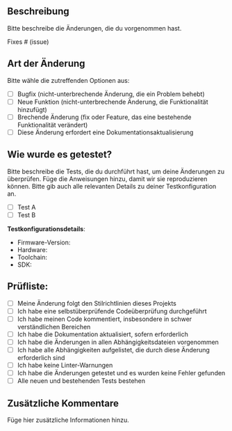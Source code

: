 ## Beschreibung

Bitte beschreibe die Änderungen, die du vorgenommen hast.

Fixes # (issue)

## Art der Änderung

Bitte wähle die zutreffenden Optionen aus:

- [ ] Bugfix (nicht-unterbrechende Änderung, die ein Problem behebt)
- [ ] Neue Funktion (nicht-unterbrechende Änderung, die Funktionalität hinzufügt)
- [ ] Brechende Änderung (fix oder Feature, das eine bestehende Funktionalität verändert)
- [ ] Diese Änderung erfordert eine Dokumentationsaktualisierung

## Wie wurde es getestet?

Bitte beschreibe die Tests, die du durchführt hast, um deine Änderungen zu überprüfen. Füge die Anweisungen hinzu, damit wir sie reproduzieren können. Bitte gib auch alle relevanten Details zu deiner Testkonfiguration an.

- [ ] Test A
- [ ] Test B

**Testkonfigurationsdetails**:
* Firmware-Version:
* Hardware:
* Toolchain:
* SDK:

## Prüfliste:

- [ ] Meine Änderung folgt den Stilrichtlinien dieses Projekts
- [ ] Ich habe eine selbstüberprüfende Codeüberprüfung durchgeführt
- [ ] Ich habe meinen Code kommentiert, insbesondere in schwer verständlichen Bereichen
- [ ] Ich habe die Dokumentation aktualisiert, sofern erforderlich
- [ ] Ich habe die Änderungen in allen Abhängigkeitsdateien vorgenommen
- [ ] Ich habe alle Abhängigkeiten aufgelistet, die durch diese Änderung erforderlich sind
- [ ] Ich habe keine Linter-Warnungen
- [ ] Ich habe die Änderungen getestet und es wurden keine Fehler gefunden
- [ ] Alle neuen und bestehenden Tests bestehen

## Zusätzliche Kommentare

Füge hier zusätzliche Informationen hinzu.
